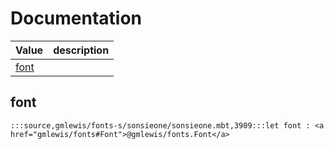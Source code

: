 # Documentation
|Value|description|
|---|---|
|[font](#font)||

## font

```moonbit
:::source,gmlewis/fonts-s/sonsieone/sonsieone.mbt,3909:::let font : <a href="gmlewis/fonts#Font">@gmlewis/fonts.Font</a>
```

